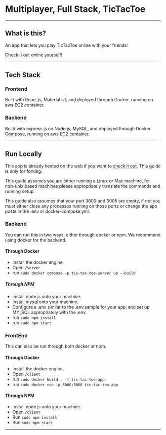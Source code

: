 # Multiplayer, Full Stack, TicTacToe

---

## What is this?

An app that lets you play TicTacToe online with your friends!

[Check it out online yourself!](http://tic.vijitdua.com)

---

## Tech Stack

### Frontend

Built with React.js, Material UI, and deployed through Docker, running on aws EC2 container.

### Backend

Build with express.js on Node.js, MySQL, and deployed through Docker Compose, running on aws EC2 container.

---

## Run Locally

This app is already hosted on the web if you want to [check it out](http://tic.vijitdua.com). This guide is only for forking.

This guide assumes you are either running a Linux or Mac machine, for non-unix based machines please
appropriately translate the commands and running setup.

This guide also assumes that your port 3000 and 3005 are empty, if not you must either close any processes running on
those ports or change the app posts in the .env or docker-compose.yml.

### Backend

You can run this in two ways, either through docker or npm. We recommend using docker for the backend.

#### Through Docker

- Install the docker engine.
- Open `/server`
- run `sudo docker compose -p tic-tac-toe-server up --build`


##### Through NPM

- Install node.js onto your machine.
- Install mysql onto your machine.
- Configure a .env similar to the .env.sample for your app, and set up MY_SQL appropriately with the .env. 
- run `sudo npm install`
- run `sudo npm start`

### FrontEnd

This can also be run through both docker or npm.

#### Through Docker

- Install the docker engine.
- Open `/client`
- run `sudo docker build . -t tic-tac-toe-app`
- run `sudo docker run -p 3000:3000 tic-tac-toe-app`

#### Through NPM

- Install node.js onto your machine.
- Open `/client`
- Run `sudo npm install`
- Run `sudo npm start`

---
